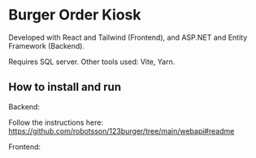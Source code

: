 # Burger Order Kiosk 

Developed with React and Tailwind (Frontend), and ASP.NET and Entity Framework (Backend).

Requires SQL server. Other tools used: Vite, Yarn.



## How to install and run 

Backend:

Follow the instructions here: https://github.com/robotsson/123burger/tree/main/webapi#readme

Frontend: 


